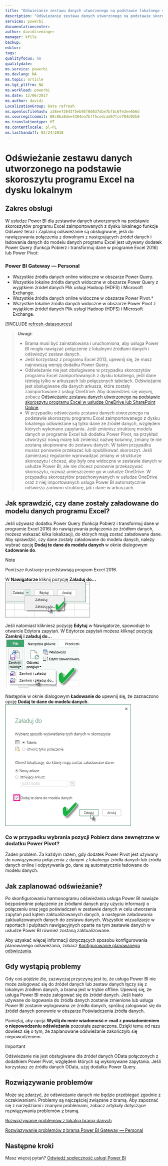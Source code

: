 ```yaml
---
title: "Odświeżanie zestawu danych utworzonego na podstawie lokalnego skoroszytu programu Excel"
description: "Odświeżanie zestawu danych utworzonego na podstawie skoroszytu programu Excel na dysku lokalnym"
services: powerbi
documentationcenter: 
author: davidiseminger
manager: kfile
backup: 
editor: 
tags: 
qualityfocus: no
qualitydate: 
ms.service: powerbi
ms.devlang: NA
ms.topic: article
ms.tgt_pltfrm: NA
ms.workload: powerbi
ms.date: 12/06/2017
ms.author: davidi
LocalizationGroup: Data refresh
ms.openlocfilehash: a38ee72643f5eb95f0d637dbe7bfbc67e2ee656d
ms.sourcegitcommit: 88c8ba8dee4384ea7bff5cedcad67fce784d92b0
ms.translationtype: HT
ms.contentlocale: pl-PL
ms.lasthandoff: 02/24/2018
---
```

# <a name="refresh-a-dataset-created-from-an-excel-workbook-on-a-local-drive"></a>Odświeżanie zestawu danych utworzonego na podstawie skoroszytu programu Excel na dysku lokalnym
## <a name="whats-supported"></a>Zakres obsługi
W usłudze Power BI dla zestawów danych utworzonych na podstawie skoroszytów programu Excel zaimportowanych z dysku lokalnego funkcje Odśwież teraz i Zaplanuj odświeżanie są obsługiwane, jeśli do nawiązywania połączenia z dowolnym z następujących źródeł danych i ładowania danych do modelu danych programu Excel jest używany dodatek Power Query (funkcja Pobierz i transformuj dane w programie Excel 2016) lub Power Pivot:  

### <a name="power-bi-gateway---personal"></a>Power BI Gateway — Personal
* Wszystkie źródła danych online widoczne w obszarze Power Query.
* Wszystkie lokalne źródła danych widoczne w obszarze Power Query z wyjątkiem źródeł danych Plik usługi Hadoop (HDFS) i Microsoft Exchange.
* Wszystkie źródła danych online widoczne w obszarze Power Pivot.\*
* Wszystkie lokalne źródła danych widoczne w obszarze Power Pivot z wyjątkiem źródeł danych Plik usługi Hadoop (HDFS) i Microsoft Exchange.

<!-- Refresh Data sources-->
[!INCLUDE [refresh-datasources](./includes/refresh-datasources.md)]

> **Uwagi:**  
> 
> * Brama musi być zainstalowana i uruchomiona, aby usługa Power BI mogła nawiązać połączenie z lokalnymi źródłami danych i odświeżyć zestaw danych.
> * Jeśli korzystasz z programu Excel 2013, upewnij się, że masz najnowszą wersję dodatku Power Query.
> * Odświeżanie nie jest obsługiwane w przypadku skoroszytów programu Excel zaimportowanych z dysku lokalnego, jeśli dane istnieją tylko w arkuszach lub połączonych tabelach. Odświeżanie jest obsługiwane dla danych arkusza, które zostały zaimportowane z usługi OneDrive. Aby dowiedzieć się więcej, zobacz [Odświeżanie zestawu danych utworzonego na podstawie skoroszytu programu Excel w usłudze OneDrive lub SharePoint Online](refresh-excel-file-onedrive.md).
> * W przypadku odświeżania zestawu danych utworzonego na podstawie skoroszytu programu Excel zaimportowanego z dysku lokalnego odświeżane są tylko dane ze źródeł danych, względem których wykonano zapytania. Jeśli zmienisz strukturę modelu danych w programie Excel lub dodatku Power Pivot, na przykład utworzysz nową miarę lub zmienisz nazwę kolumny, zmiany te nie zostaną skopiowane do zestawu danych. W takim przypadku musisz ponownie przekazać lub opublikować skoroszyt. Jeśli zamierzasz regularnie wprowadzać zmiany w strukturze skoroszytu i chcesz, aby były one widoczne w zestawie danych w usłudze Power BI, ale nie chcesz ponownie przekazywać skoroszytu, rozważ umieszczenie go w usłudze OneDrive. W przypadku skoroszytów przechowywanych w usłudze OneDrive oraz z niej importowanych usługa Power BI automatycznie odświeża zarówno strukturę, jak i dane w arkuszach.
> 
> 

## <a name="how-do-i-make-sure-data-is-loaded-to-the-excel-data-model"></a>Jak sprawdzić, czy dane zostały załadowane do modelu danych programu Excel?
Jeśli używasz dodatku Power Query (funkcja Pobierz i transformuj dane w programie Excel 2016) do nawiązywania połączenia ze źródłem danych, możesz wskazać kilka lokalizacji, do których mają zostać załadowane dane. Aby sprawdzić, czy dane zostały załadowane do modelu danych, należy wybrać opcję **Dodaj te dane do modelu danych** w oknie dialogowym **Ładowanie do**.

> [!NOTE]
> Poniższe ilustracje przedstawiają program Excel 2016.
> 
> 

W **Nawigatorze** kliknij pozycję **Załaduj do...**  
    ![](media/refresh-excel-file-local-drive/refresh_loadtodm_1.png)

Jeśli natomiast klikniesz pozycję **Edytuj** w Nawigatorze, spowoduje to otwarcie Edytora zapytań. W Edytorze zapytań możesz kliknąć pozycję **Zamknij i załaduj do...**  
    ![](media/refresh-excel-file-local-drive/refresh_loadtodm_2.png)

Następnie w oknie dialogowym **Ładowanie do** upewnij się, że zaznaczono opcję **Dodaj te dane do modelu danych**.  
    ![](media/refresh-excel-file-local-drive/refresh_loadtodm_3.png)

### <a name="what-if-i-use-get-external-data-in-power-pivot"></a>Co w przypadku wybrania pozycji Pobierz dane zewnętrzne w dodatku Power Pivot?
Żaden problem. Za każdym razem, gdy dodatek Power Pivot jest używany do nawiązywania połączenia z danymi z lokalnego źródła danych lub źródła danych online i odpytywania go, dane są automatycznie ładowane do modelu danych.

## <a name="how-do-i-schedule-refresh"></a>Jak zaplanować odświeżanie?
Po skonfigurowaniu harmonogramu odświeżania usługa Power BI nawiąże bezpośrednie połączenie ze źródłami danych przy użyciu informacji o połączeniu oraz jego poświadczeń w zestawie danych w celu utworzenia zapytań pod kątem zaktualizowanych danych, a następnie załadowania zaktualizowanych danych do zestawu danych. Wszystkie wizualizacje w raportach i pulpitach nawigacyjnych oparte na tym zestawie danych w usłudze Power BI również zostaną zaktualizowane.

Aby uzyskać więcej informacji dotyczących sposobu konfigurowania planowanego odświeżania, zobacz [Konfigurowanie planowanego odświeżania](refresh-scheduled-refresh.md).

## <a name="when-things-go-wrong"></a>Gdy wystąpią problemy
Gdy coś pójdzie źle, zazwyczaj przyczyną jest to, że usługa Power BI nie może zalogować się do źródeł danych lub zestaw danych łączy się z lokalnym źródłem danych, a brama jest w trybie offline. Upewnij się, że usługa Power BI może zalogować się do źródeł danych. Jeśli hasło używane do logowania do źródła danych zostanie zmienione lub usługa Power BI zostanie wylogowana ze źródła danych, spróbuj zalogować się do źródeł danych ponownie w obszarze Poświadczenia źródła danych.

Pamiętaj, aby opcja **Wyślij do mnie wiadomość e-mail z powiadomieniem o niepowodzeniu odświeżania** pozostała zaznaczona. Dzięki temu od razu dowiesz się o tym, że zaplanowane odświeżanie zakończyło się niepowodzeniem.

>[!IMPORTANT]
>Odświeżanie nie jest obsługiwane dla źródeł danych OData połączonych z dodatkiem Power Pivot, względem których są wykonywane zapytania. Jeśli korzystasz ze źródła danych OData, użyj dodatku Power Query.

## <a name="troubleshooting"></a>Rozwiązywanie problemów
Może się zdarzyć, że odświeżanie danych nie będzie przebiegać zgodnie z oczekiwaniami. Problemy są najczęściej związane z bramą. Aby zapoznać się z narzędziami i znanymi problemami, zobacz artykuły dotyczące rozwiązywania problemów z bramą.

[Rozwiązywanie problemów z lokalną bramą danych](service-gateway-onprem-tshoot.md)

[Rozwiązywanie problemów z bramą Power BI Gateway — Personal](service-admin-troubleshooting-power-bi-personal-gateway.md)

## <a name="next-steps"></a>Następne kroki
Masz więcej pytań? [Odwiedź społeczność usługi Power BI](http://community.powerbi.com/)

